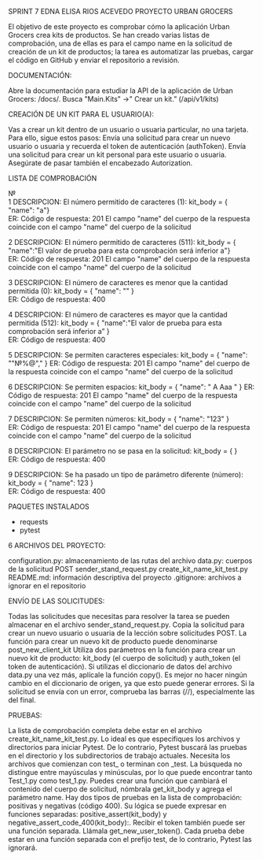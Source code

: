 SPRINT 7
EDNA ELISA RIOS ACEVEDO
PROYECTO URBAN GROCERS

El objetivo de este proyecto es comprobar cómo la aplicación Urban Grocers crea kits de productos. Se han creado varias listas de comprobación,
una de ellas es para el campo name en la solicitud de creación de un kit de productos; la tarea es automatizar las pruebas, cargar el código en GitHub y enviar el repositorio a revisión.

DOCUMENTACIÓN:

Abre la documentación para estudiar la API de la aplicación de Urban Grocers: <the url of the launched server>/docs/.
Busca "Main.Kits" →" Crear un kit.” (/api/v1/kits)


CREACIÓN DE UN KIT PARA EL USUARIO(A):

Vas a crear un kit dentro de un usuario o usuaria particular, no una tarjeta. Para ello, sigue estos pasos:
Envía una solicitud para crear un nuevo usuario o usuaria y recuerda el token de autenticación (authToken).
Envía una solicitud para crear un kit personal para este usuario o usuaria. Asegúrate de pasar también el encabezado Autorization.


LISTA DE COMPROBACIÓN

№		
1	DESCRIPCION: El número permitido de caracteres (1): kit_body = { "name": "a"}	
ER: Código de respuesta: 201 El campo "name" del cuerpo de la respuesta coincide con el campo "name" del cuerpo de la solicitud

2	DESCRIPCION: El número permitido de caracteres (511): kit_body = { "name":"El valor de prueba para esta comprobación será inferior a"}	
ER: Código de respuesta: 201 El campo "name" del cuerpo de la respuesta coincide con el campo "name" del cuerpo de la solicitud

3	DESCRIPCION: El número de caracteres es menor que la cantidad permitida (0): kit_body = { "name": "" }	
ER: Código de respuesta: 400

4	DESCRIPCION: El número de caracteres es mayor que la cantidad permitida (512): 
kit_body = { "name":"El valor de prueba para esta comprobación será inferior a” }	
ER: Código de respuesta: 400

5	DESCRIPCION: Se permiten caracteres especiales: kit_body = { "name": ""№%@"," }	
ER: Código de respuesta: 201 El campo "name" del cuerpo de la respuesta coincide con el campo "name" del cuerpo de la solicitud

6	DESCRIPCION: Se permiten espacios: kit_body = { "name": " A Aaa " }	
ER: Código de respuesta: 201 El campo "name" del cuerpo de la respuesta coincide con el campo "name" del cuerpo de la solicitud

7	DESCRIPCION: Se permiten números: kit_body = { "name": "123" }	
ER: Código de respuesta: 201 El campo "name" del cuerpo de la respuesta coincide con el campo "name" del cuerpo de la solicitud

8	DESCRIPCION: El parámetro no se pasa en la solicitud: kit_body = { }	
ER: Código de respuesta: 400

9	DESCRIPCION: Se ha pasado un tipo de parámetro diferente (número): kit_body = { "name": 123 }	
ER: Código de respuesta: 400


PAQUETES INSTALADOS 

* requests
* pytest

6 ARCHIVOS DEL PROYECTO:

configuration.py: almacenamiento de las rutas del archivo
data.py: cuerpos de la solicitud POST
sender_stand_request.py
create_kit_name_kit_test.py
README.md: información descriptiva del proyecto
.gitignore: archivos a ignorar en el repositorio


ENVÍO DE LAS SOLICITUDES: 

Todas las solicitudes que necesitas para resolver la tarea se pueden almacenar en el archivo sender_stand_request.py.
Copia la solicitud para crear un nuevo usuario o usuaria de la lección sobre solicitudes POST.
La función para crear un nuevo kit de producto puede denominarse post_new_client_kit
Utiliza dos parámetros en la función para crear un nuevo kit de producto: kit_body (el cuerpo de solicitud) y auth_token (el token de autenticación).
Si utilizas el diccionario de datos del archivo data.py una vez más, aplícale la función copy(). Es mejor no hacer ningún cambio en el diccionario de origen, ya que esto puede generar errores.
Si la solicitud se envía con un error, comprueba las barras (//), especialmente las del final.


PRUEBAS:

La lista de comprobación completa debe estar en el archivo create_kit_name_kit_test.py.
Lo ideal es que especifiques los archivos y directorios para iniciar Pytest. De lo contrario, Pytest buscará las pruebas en el directorio y los subdirectorios de trabajo actuales. Necesita los archivos que comienzan con test_ o terminan con _test. La búsqueda no distingue entre mayúsculas y minúsculas, por lo que puede encontrar tanto Test_1.py como test_1.py.
Puedes crear una función que cambiará el contenido del cuerpo de solicitud, nómbrala get_kit_body y agrega el parámetro name.
Hay dos tipos de pruebas en la lista de comprobación: positivas y negativas (código 400). Su lógica se puede expresar en funciones separadas: positive_assert(kit_body) y negative_assert_code_400(kit_body):.
Recibir el token también puede ser una función separada. Llámala get_new_user_token().
Cada prueba debe estar en una función separada con el prefijo test, de lo contrario, Pytest las ignorará.

